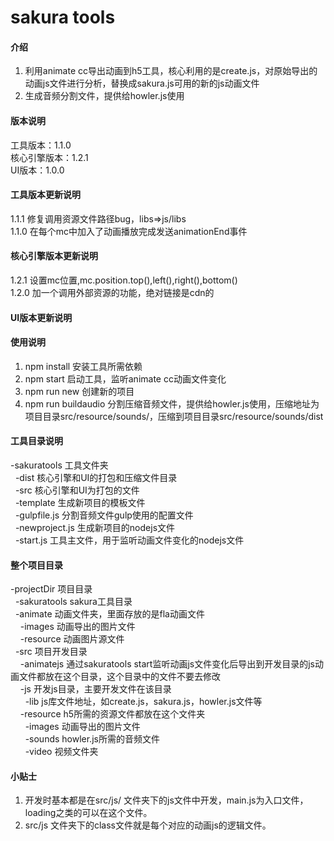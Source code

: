 # sakura tools

#### 介绍
1.  利用animate cc导出动画到h5工具，核心利用的是create.js，对原始导出的动画js文件进行分析，替换成sakura.js可用的新的js动画文件
2.  生成音频分割文件，提供给howler.js使用

#### 版本说明
工具版本：1.1.0<br/>
核心引擎版本：1.2.1<br/>
UI版本：1.0.0<br/>

#### 工具版本更新说明
1.1.1 修复调用资源文件路径bug，libs=>js/libs<br/>
1.1.0 在每个mc中加入了动画播放完成发送animationEnd事件

#### 核心引擎版本更新说明
1.2.1 设置mc位置,mc.position.top(),left(),right(),bottom()<br/>
1.2.0 加一个调用外部资源的功能，绝对链接是cdn的

#### UI版本更新说明

#### 使用说明

1.  npm install	安装工具所需依赖
2.  npm start	启动工具，监听animate cc动画文件变化
3.  npm run new	创建新的项目
4.  npm run buildaudio	分割压缩音频文件，提供给howler.js使用，压缩地址为项目目录src/resource/sounds/，压缩到项目目录src/resource/sounds/dist

#### 工具目录说明
-sakuratools    工具文件夹<br/>
&nbsp;&nbsp;-dist		核心引擎和UI的打包和压缩文件目录<br/>
&nbsp;&nbsp;-src    	核心引擎和UI为打包的文件<br/>
&nbsp;&nbsp;-template   生成新项目的模板文件<br/>
&nbsp;&nbsp;-gulpfile.js    分割音频文件gulp使用的配置文件<br/>
&nbsp;&nbsp;-newproject.js 	生成新项目的nodejs文件<br/>
&nbsp;&nbsp;-start.js 		工具主文件，用于监听动画文件变化的nodejs文件<br/>

#### 整个项目目录
-projectDir			项目目录<br/>
&nbsp;&nbsp;-sakuratools	sakura工具目录<br/>
&nbsp;&nbsp;-animate		动画文件夹，里面存放的是fla动画文件<br/>
&nbsp;&nbsp;&nbsp;&nbsp;-images		动画导出的图片文件<br/>
&nbsp;&nbsp;&nbsp;&nbsp;-resource	动画图片源文件<br/>
&nbsp;&nbsp;-src 			项目开发目录<br/>
&nbsp;&nbsp;&nbsp;&nbsp;-animatejs	通过sakuratools start监听动画js文件变化后导出到开发目录的js动画文件都放在这个目录，这个目录中的文件不要去修改<br/>
&nbsp;&nbsp;&nbsp;&nbsp;-js			开发js目录，主要开发文件在该目录<br/>
&nbsp;&nbsp;&nbsp;&nbsp;&nbsp;&nbsp;-lib	js库文件地址，如create.js，sakura.js，howler.js文件等<br/>
&nbsp;&nbsp;&nbsp;&nbsp;-resource	h5所需的资源文件都放在这个文件夹<br/>
&nbsp;&nbsp;&nbsp;&nbsp;&nbsp;&nbsp;-images	动画导出的图片文件<br/>
&nbsp;&nbsp;&nbsp;&nbsp;&nbsp;&nbsp;-sounds	howler.js所需的音频文件<br/>
&nbsp;&nbsp;&nbsp;&nbsp;&nbsp;&nbsp;-video	视频文件夹<br/>

#### 小贴士
1.   开发时基本都是在src/js/ 文件夹下的js文件中开发，main.js为入口文件，loading之类的可以在这个文件。
2.   src/js 文件夹下的class文件就是每个对应的动画js的逻辑文件。
